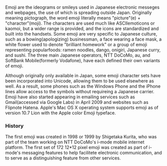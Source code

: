 Emoji are the ideograms or smileys used in Japanese electronic messeges and webpages,
the use of which is spreading outside Japan. Originally meaning pictograph, the word
emoji literally means "picture"(e) + "character"(moji). The characters are used much like
ASCIIemoticons or kaomoi, but a wider range is provided, and the icons are standardized
and built into the handsets. Some emoji are very specific to Japanese culture, such as a
bowing(apologizing) businessman, a face wearing a face mask, a white flower used to
denote "brilliant homework" or a group of emoji representing popularfoods: ramen
noodles, dango, onigiri, Japanese curry, and sushi. The three main Japanese operators,
NTT DoCoMo, au, and SoftBank Mobile(formerly Vodafone), have each defined their own
variants of emoji.


Although originally only available in Japan, some emoji character sets have been
incorporated into Unicode, allowing them to be used elsewhere as well. As a result, some
phones such as the Windows Phone and the iPhone lines allow access to the symbols
without requireing a Japanese carrier. Emoji have also started appearing in emailing
services such as Gmail(accessed via Google Labs) in April 2009 and websites such as
Flipnote Hatena. Apple's Mac OS X operating system supports emoji as of version 10.7
Lion with the Apple color Emoji typeface.


### History
The first emoji was created in 1998 or 1999 by Shigetaka Kurita, who was part of the
team working on NTT DoCoMo's i-mode mobile internet platform. The first set of 172 12*12
pixel emoji was created as part of i-mode's messaging features to help facilitete
electronic communication, and to serve as a distinguishing feature from other services.
